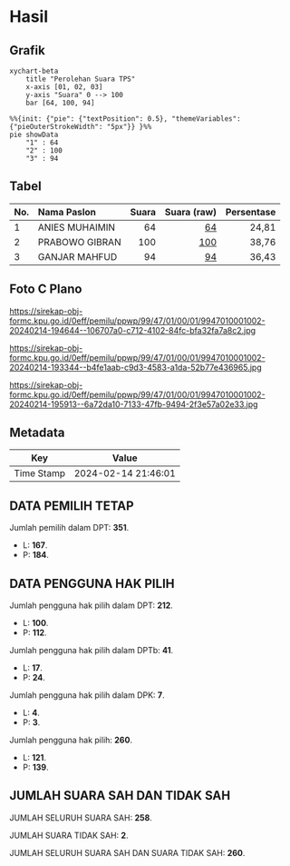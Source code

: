 # Hasil

## Grafik

```mermaid
xychart-beta
    title "Perolehan Suara TPS"
    x-axis [01, 02, 03]
    y-axis "Suara" 0 --> 100
    bar [64, 100, 94]
```

```mermaid
%%{init: {"pie": {"textPosition": 0.5}, "themeVariables": {"pieOuterStrokeWidth": "5px"}} }%%
pie showData
    "1" : 64
    "2" : 100
    "3" : 94
```

## Tabel

| No. | Nama Paslon    | Suara | Suara (raw) | Persentase |
|:--- |:-------------- | -----:| -----------:| ----------:|
| 1   | ANIES MUHAIMIN | 64    | [64][p-1]   | 24,81      |
| 2   | PRABOWO GIBRAN | 100   | [100][p-2]  | 38,76      |
| 3   | GANJAR MAHFUD  | 94    | [94][p-3]   | 36,43      |


[p-1]: https://github.com/gigit-pemilu/pemilu-2024-99-luar-negeri/blob/main/pilpres/hitung-suara/sub/99-luar-negeri/sub/47-helsinki-finlandia/sub/01-helsinki-finlandia/sub/0001-helsinki-finlandia/sub/002-tps-001/sub/paslon-1.txt
[p-2]: https://github.com/gigit-pemilu/pemilu-2024-99-luar-negeri/blob/main/pilpres/hitung-suara/sub/99-luar-negeri/sub/47-helsinki-finlandia/sub/01-helsinki-finlandia/sub/0001-helsinki-finlandia/sub/002-tps-001/sub/paslon-2.txt
[p-3]: https://github.com/gigit-pemilu/pemilu-2024-99-luar-negeri/blob/main/pilpres/hitung-suara/sub/99-luar-negeri/sub/47-helsinki-finlandia/sub/01-helsinki-finlandia/sub/0001-helsinki-finlandia/sub/002-tps-001/sub/paslon-3.txt

## Foto C Plano

https://sirekap-obj-formc.kpu.go.id/0eff/pemilu/ppwp/99/47/01/00/01/9947010001002-20240214-194644--106707a0-c712-4102-84fc-bfa32fa7a8c2.jpg

https://sirekap-obj-formc.kpu.go.id/0eff/pemilu/ppwp/99/47/01/00/01/9947010001002-20240214-193344--b4fe1aab-c9d3-4583-a1da-52b77e436965.jpg

https://sirekap-obj-formc.kpu.go.id/0eff/pemilu/ppwp/99/47/01/00/01/9947010001002-20240214-195913--6a72da10-7133-47fb-9494-2f3e57a02e33.jpg


## Metadata

| Key        | Value               |
| ---------- | ------------------- |
| Time Stamp | 2024-02-14 21:46:01 |


## DATA PEMILIH TETAP

Jumlah pemilih dalam DPT: **351**.
 * L: **167**.
 * P: **184**.

## DATA PENGGUNA HAK PILIH

Jumlah pengguna hak pilih dalam DPT: **212**.
 * L: **100**.
 * P: **112**.

Jumlah pengguna hak pilih dalam DPTb: **41**.
 * L: **17**.
 * P: **24**.

Jumlah pengguna hak pilih dalam DPK: **7**.
 * L: **4**.
 * P: **3**.

Jumlah pengguna hak pilih: **260**.
 * L: **121**.
 * P: **139**.

## JUMLAH SUARA SAH DAN TIDAK SAH

JUMLAH SELURUH SUARA SAH: **258**.

JUMLAH SUARA TIDAK SAH: **2**.

JUMLAH SELURUH SUARA SAH DAN SUARA TIDAK SAH: **260**.


